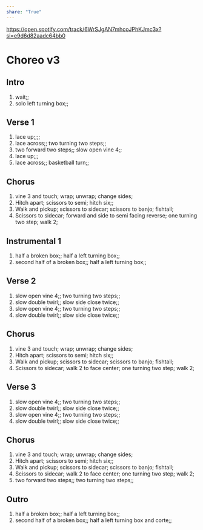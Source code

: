 ```yaml
---  
share: "True"  
---  
```

  
https://open.spotify.com/track/6WrSJgAN7mhcoJPhKJmc3x?si=e9d6d82aadc64bb0  
# Choreo v3  
## Intro  
1. wait;;  
2. solo left turning box;;  
## Verse 1  
1. lace up;;;;  
2. lace across;; two turning two steps;;  
3. two forward two steps;; slow open vine 4;;  
4. lace up;;;  
5. lace across;; basketball turn;;  
## Chorus   
1. vine 3 and touch; wrap; unwrap; change sides;  
2. Hitch apart; scissors to semi; hitch six;;  
3. Walk and pickup; scissors to sidecar; scissors to banjo; fishtail;  
4. Scissors to sidecar; forward and side to semi facing reverse; one turning two step; walk 2;  
## Instrumental 1  
1. half a broken box;; half a left turning box;;  
2. second half of a broken box;; half a left turning box;;  
## Verse 2  
1. slow open vine 4;; two turning two steps;;  
2. slow double twirl;; slow side close twice;;  
3. slow open vine 4;; two turning two steps;;  
4. slow double twirl;; slow side close twice;;  
## Chorus   
1. vine 3 and touch; wrap; unwrap; change sides;   
2. Hitch apart; scissors to semi; hitch six;;  
3. Walk and pickup; scissors to sidecar; scissors to banjo; fishtail;  
4. Scissors to sidecar; walk 2 to face center; one turning two step; walk 2;  
## Verse 3  
1. slow open vine 4;; two turning two steps;;  
2. slow double twirl;; slow side close twice;;  
3. slow open vine 4;; two turning two steps;;  
4. slow double twirl;; slow side close twice;;  
## Chorus  
1. vine 3 and touch; wrap; unwrap; change sides;  
2. Hitch apart; scissors to semi; hitch six;;  
3. Walk and pickup; scissors to sidecar; scissors to banjo; fishtail;  
4. Scissors to sidecar; walk 2 to face center; one turning two step; walk 2;  
5. two forward two steps;; two turning two steps;;  
## Outro  
1.  half a broken box;; half a left turning box;;  
2. second half of a broken box;; half a left turning box and corte;;  
